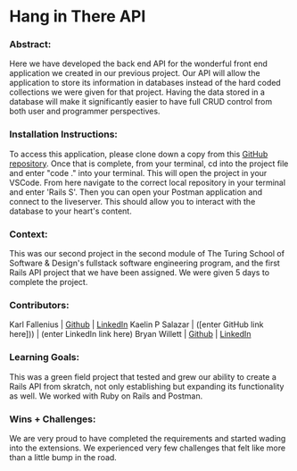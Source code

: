# Hang in There API  

### Abstract:
[/x/]: <> (Briefly describe what you built and its features. What problem is the app solving? How does this application solve that problem?)
Here we have developed the back end API for the wonderful front end application we created in our previous project. Our API will allow the application to store its information in databases instead of the hard coded collections we were given for that project. Having the data stored in a database will make it significantly easier to have full CRUD control from both user and programmer perspectives.

### Installation Instructions:
[/x/]: <> (What steps does a person have to take to get your app cloned down and running?)
To access this application, please clone down a copy from this [GitHub repository](https://github.com/SmilodonP/hanging-in-there). Once that is complete, from your terminal, cd into the project file and enter "code ." into your terminal. This will open the project in your VSCode. From here navigate to the correct local repository in your terminal and enter 'Rails S'. Then you can open your Postman application and connect to the liveserver. This should allow you to interact with the database to your heart's content.
### Context:
[//]: <> (Give some context for the project here. How long did you have to work on it? How far into the Turing program are you?)
This was our second project in the second module of The Turing School of Software & Design's fullstack software engineering program, and the first Rails API project that we have been assigned. We were given 5 days to complete the project.
### Contributors:
[//]: <> (Who worked on this application? Link to your GitHub. Consider also providing LinkedIn link)
Karl Fallenius | [Github](https://github.com/SmilodonP) | [LinkedIn](https://www.linkedin.com/in/karlfallenius/)
Kaelin P Salazar | ([enter GitHub link here])) | (enter LinkedIn link here)
Bryan Willett | [Github](https://github.com/bwillett2003) | [LinkedIn](https://www.linkedin.com/in/bryan--willett)
### Learning Goals:
[//]: <> (What were the learning goals of this project? What tech did you work with?)
This was a green field project that tested and grew our ability to create a Rails API from skratch, not only establishing but expanding its functionality as well. We worked with Ruby on Rails and Postman.
### Wins + Challenges:
[//]: <> (What are 2-3 wins you have from this project? What were some challenges you faced - and how did you get over them?)
We are very proud to have completed the requirements and started wading into the extensions. We experienced very few challenges that felt like more than a little bump in the road.
